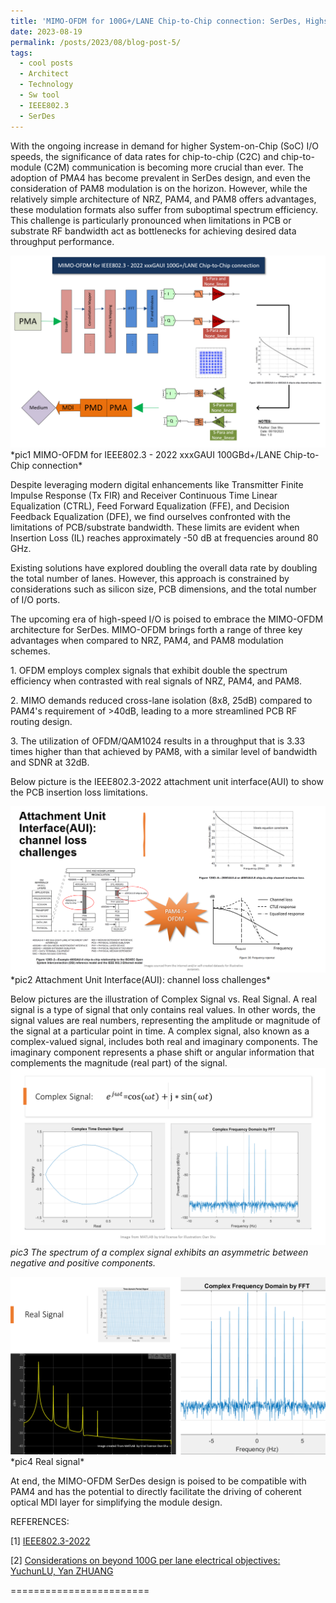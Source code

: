 ```yaml
---
title: 'MIMO-OFDM for 100G+/LANE Chip-to-Chip connection: SerDes, Highspeed I/O'
date: 2023-08-19
permalink: /posts/2023/08/blog-post-5/
tags:
  - cool posts
  - Architect
  - Technology
  - Sw tool
  - IEEE802.3
  - SerDes
---
```


With the ongoing increase in demand for higher System-on-Chip (SoC) I/O speeds, the significance of data rates for chip-to-chip (C2C) and chip-to-module (C2M) communication is becoming more crucial than ever. The adoption of PMA4 has become prevalent in SerDes design, and even the consideration of PAM8 modulation is on the horizon. However, while the relatively simple architecture of NRZ, PAM4, and PAM8 offers advantages, these modulation formats also suffer from suboptimal spectrum efficiency. This challenge is particularly pronounced when limitations in PCB or substrate RF bandwidth act as bottlenecks for achieving desired data throughput performance.

<a href="/images/MIMO_OFDM-Modulation.png">
    <img 
        src="/images/MIMO_OFDM-Modulation.png" 
    >
</a>
*pic1 MIMO-OFDM for IEEE802.3 - 2022 xxxGAUI 100GBd+/LANE Chip-to-Chip connection*

Despite leveraging modern digital enhancements like Transmitter Finite Impulse Response (Tx FIR) and Receiver Continuous Time Linear Equalization (CTRL), Feed Forward Equalization (FFE), and Decision Feedback Equalization (DFE), we find ourselves confronted with the limitations of PCB/substrate bandwidth. These limits are evident when Insertion Loss (IL) reaches approximately -50 dB at frequencies around 80 GHz.

Existing solutions have explored doubling the overall data rate by doubling the total number of lanes. However, this approach is constrained by considerations such as silicon size, PCB dimensions, and the total number of I/O ports.

The upcoming era of high-speed I/O is poised to embrace the MIMO-OFDM architecture for SerDes. MIMO-OFDM brings forth a range of three key advantages when compared to NRZ, PAM4, and PAM8 modulation schemes.

1\.  OFDM employs complex signals that exhibit double the spectrum efficiency when contrasted with real signals of NRZ, PAM4, and PAM8.

2\.  MIMO demands reduced cross-lane isolation (8x8, 25dB) compared to PAM4's requirement of >40dB, leading to a more streamlined PCB RF routing design.

3\.  The utilization of OFDM/QAM1024 results in a throughput that is 3.33 times higher than that achieved by PAM8, with a similar level of bandwidth and SDNR at 32dB.


Below picture is the IEEE802.3-2022 attachment unit interface(AUI) to show the PCB insertion loss limitations.

<a href="/images/IEEE802.3_AUI.png">
    <img 
        src="/images/IEEE802.3_AUI.png" 
    >
</a>
*pic2 Attachment Unit Interface(AUI): channel loss challenges*

Below pictures are the illustration of Complex Signal vs. Real Signal. A real signal is a type of signal that only contains real values. In other words, the signal values are real numbers, representing the amplitude or magnitude of the signal at a particular point in time. A complex signal, also known as a complex-valued signal, includes both real and imaginary components. The imaginary component represents a phase shift or angular information that complements the magnitude (real part) of the signal.
<a href="/images/Matlab_complex_signal1.png">
    <img 
        src="/images/Matlab_complex_signal1.png" 
    >
</a>
*pic3 The spectrum of a complex signal exhibits an asymmetric between negative and positive components.*

<a href="/images/Matlab_complex_signal2.png">
    <img 
        src="/images/Matlab_complex_signal2.png" 
    >
</a>
*pic4 Real signal*

At end, the MIMO-OFDM SerDes design is poised to be compatible with PAM4 and has the potential to directly facilitate the driving of coherent optical MDI layer for simplifying the module design.


REFERENCES:

[1] [IEEE802.3-2022](https://standards.ieee.org/ieee/802.3/10422/) 

[2] [Considerations on beyond 100G per lane electrical objectives: YuchunLU, Yan ZHUANG](https://www.ieee802.org/3/B400G/public/21_05/lu_b400g_01_210517.pdf) 


========================